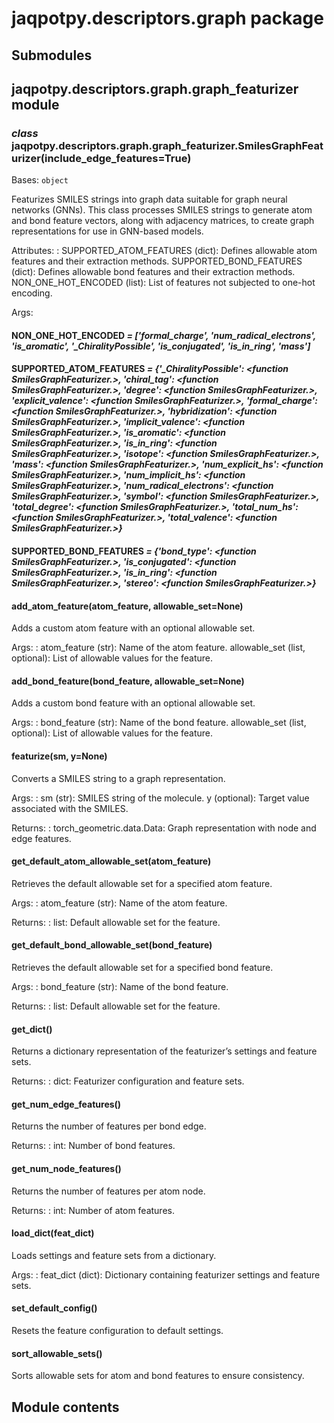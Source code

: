 # jaqpotpy.descriptors.graph package

## Submodules

## jaqpotpy.descriptors.graph.graph_featurizer module

### *class* jaqpotpy.descriptors.graph.graph_featurizer.SmilesGraphFeaturizer(include_edge_features=True)

Bases: `object`

Featurizes SMILES strings into graph data suitable for graph neural networks (GNNs).
This class processes SMILES strings to generate atom and bond feature vectors, along
with adjacency matrices, to create graph representations for use in GNN-based models.

Attributes:
: SUPPORTED_ATOM_FEATURES (dict): Defines allowable atom features and their extraction methods.
  SUPPORTED_BOND_FEATURES (dict): Defines allowable bond features and their extraction methods.
  NON_ONE_HOT_ENCODED (list): List of features not subjected to one-hot encoding.

Args:

#### NON_ONE_HOT_ENCODED *= ['formal_charge', 'num_radical_electrons', 'is_aromatic', '_ChiralityPossible', 'is_conjugated', 'is_in_ring', 'mass']*

#### SUPPORTED_ATOM_FEATURES *= {'_ChiralityPossible': <function SmilesGraphFeaturizer.<lambda>>, 'chiral_tag': <function SmilesGraphFeaturizer.<lambda>>, 'degree': <function SmilesGraphFeaturizer.<lambda>>, 'explicit_valence': <function SmilesGraphFeaturizer.<lambda>>, 'formal_charge': <function SmilesGraphFeaturizer.<lambda>>, 'hybridization': <function SmilesGraphFeaturizer.<lambda>>, 'implicit_valence': <function SmilesGraphFeaturizer.<lambda>>, 'is_aromatic': <function SmilesGraphFeaturizer.<lambda>>, 'is_in_ring': <function SmilesGraphFeaturizer.<lambda>>, 'isotope': <function SmilesGraphFeaturizer.<lambda>>, 'mass': <function SmilesGraphFeaturizer.<lambda>>, 'num_explicit_hs': <function SmilesGraphFeaturizer.<lambda>>, 'num_implicit_hs': <function SmilesGraphFeaturizer.<lambda>>, 'num_radical_electrons': <function SmilesGraphFeaturizer.<lambda>>, 'symbol': <function SmilesGraphFeaturizer.<lambda>>, 'total_degree': <function SmilesGraphFeaturizer.<lambda>>, 'total_num_hs': <function SmilesGraphFeaturizer.<lambda>>, 'total_valence': <function SmilesGraphFeaturizer.<lambda>>}*

#### SUPPORTED_BOND_FEATURES *= {'bond_type': <function SmilesGraphFeaturizer.<lambda>>, 'is_conjugated': <function SmilesGraphFeaturizer.<lambda>>, 'is_in_ring': <function SmilesGraphFeaturizer.<lambda>>, 'stereo': <function SmilesGraphFeaturizer.<lambda>>}*

#### add_atom_feature(atom_feature, allowable_set=None)

Adds a custom atom feature with an optional allowable set.

Args:
: atom_feature (str): Name of the atom feature.
  allowable_set (list, optional): List of allowable values for the feature.

#### add_bond_feature(bond_feature, allowable_set=None)

Adds a custom bond feature with an optional allowable set.

Args:
: bond_feature (str): Name of the bond feature.
  allowable_set (list, optional): List of allowable values for the feature.

#### featurize(sm, y=None)

Converts a SMILES string to a graph representation.

Args:
: sm (str): SMILES string of the molecule.
  y (optional): Target value associated with the SMILES.

Returns:
: torch_geometric.data.Data: Graph representation with node and edge features.

#### get_default_atom_allowable_set(atom_feature)

Retrieves the default allowable set for a specified atom feature.

Args:
: atom_feature (str): Name of the atom feature.

Returns:
: list: Default allowable set for the feature.

#### get_default_bond_allowable_set(bond_feature)

Retrieves the default allowable set for a specified bond feature.

Args:
: bond_feature (str): Name of the bond feature.

Returns:
: list: Default allowable set for the feature.

#### get_dict()

Returns a dictionary representation of the featurizer’s settings and feature sets.

Returns:
: dict: Featurizer configuration and feature sets.

#### get_num_edge_features()

Returns the number of features per bond edge.

Returns:
: int: Number of bond features.

#### get_num_node_features()

Returns the number of features per atom node.

Returns:
: int: Number of atom features.

#### load_dict(feat_dict)

Loads settings and feature sets from a dictionary.

Args:
: feat_dict (dict): Dictionary containing featurizer settings and feature sets.

#### set_default_config()

Resets the feature configuration to default settings.

#### sort_allowable_sets()

Sorts allowable sets for atom and bond features to ensure consistency.

## Module contents
